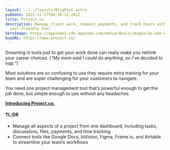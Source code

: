 ```yaml
---
layout: ../../layouts/BlogPost.astro
pubDate: 2022-11-17T04:10:12.241Z
title: Project.co
description: Manage client work, request payments, and track hours with one
  user-friendly tool
heroImage: https://appsumo2-cdn.appsumo.com/media/deals/images/as-web-Project.co.png?width=1352
buyURL: https://www.project.co/
---
```

Drowning in tools just to get your work done can really make you rethink your career choices. (*“My mom said I could do anything, so I’ve decided to nap.”*)

Most solutions are so confusing to use they require extra training for your team and are super challenging for your customers to navigate.

You need one project management tool that’s powerful enough to get the job done, but simple enough to use without any headaches.

**[Introducing Project.co.](https://www.project.co/)**

#### TL;DR

* Manage all aspects of a project from one dashboard, including tasks, discussions, files, payments, and time tracking
* Connect tools like Google Docs, InVision, Figma, Frame.io, and Airtable to streamline your team’s workflows